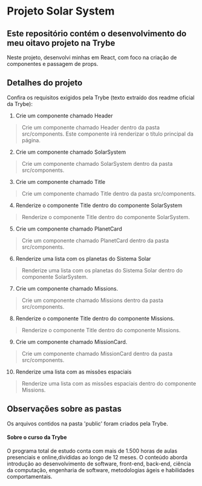 # Projeto Solar System
## Este repositório contém o desenvolvimento do meu oitavo projeto na Trybe

Neste projeto, desenvolvi minhas em React, com foco na criação de componentes e passagem de props.

## Detalhes do projeto

Confira os requisitos exigidos pela Trybe (texto extraído dos readme oficial da Trybe):

1. Crie um componente chamado Header

> Crie um componente chamado Header dentro da pasta src/components. Este componente irá renderizar o título principal da página.

2. Crie um componente chamado SolarSystem

> Crie um componente chamado SolarSystem dentro da pasta src/components.

3. Crie um componente chamado Title

> Crie um componente chamado Title dentro da pasta src/components.

4. Renderize o componente Title dentro do componente SolarSystem

> Renderize o componente Title dentro do componente SolarSystem.

5. Crie um componente chamado PlanetCard

> Crie um componente chamado PlanetCard dentro da pasta src/components.

6. Renderize uma lista com os planetas do Sistema Solar

> Renderize uma lista com os planetas do Sistema Solar dentro do componente SolarSystem.

7. Crie um componente chamado Missions.

> Crie um componente chamado Missions dentro da pasta src/components.

8. Renderize o componente Title dentro do componente Missions.

> Renderize o componente Title dentro do componente Missions.

9. Crie um componente chamado MissionCard.

> Crie um componente chamado MissionCard dentro da pasta src/components.

10. Renderize uma lista com as missões espaciais

> Renderize uma lista com as missões espaciais dentro do componente Missions.

## Observações sobre as pastas

Os arquivos contidos na pasta 'public' foram criados pela Trybe.


#### Sobre o curso da Trybe
O programa total de estudo conta com mais de 1.500 horas de aulas presenciais e online,divididas ao longo de 12 meses. O conteúdo aborda introdução ao desenvolvimento de software, front-end, back-end, ciência da computação, engenharia de software, metodologias ágeis e habilidades comportamentais.